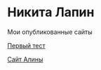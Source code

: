 # Никита Лапин
Мои опубликованные сайты

[Первый тест](https://nikitos951.github.io/github/ "")

[Сайт Алины](http://zaza19alinochka.github.io/cssss550/src/cssss505.html "")
